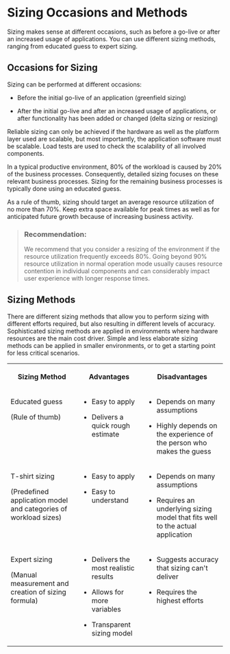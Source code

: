 <!-- loio855d691feac24999a1ffebbc42fa2d96 -->

# Sizing Occasions and Methods

Sizing makes sense at different occasions, such as before a go-live or after an increased usage of applications. You can use different sizing methods, ranging from educated guess to expert sizing.



<a name="loio855d691feac24999a1ffebbc42fa2d96__section_q4k_22t_tqb"/>

## Occasions for Sizing

Sizing can be performed at different occasions:

-   Before the initial go-live of an application \(greenfield sizing\)

-   After the initial go-live and after an increased usage of applications, or after functionality has been added or changed \(delta sizing or resizing\)


Reliable sizing can only be achieved if the hardware as well as the platform layer used are scalable, but most importantly, the application software must be scalable. Load tests are used to check the scalability of all involved components.

In a typical productive environment, 80% of the workload is caused by 20% of the business processes. Consequently, detailed sizing focuses on these relevant business processes. Sizing for the remaining business processes is typically done using an educated guess.

As a rule of thumb, sizing should target an average resource utilization of no more than 70%. Keep extra space available for peak times as well as for anticipated future growth because of increasing business activity.

> ### Recommendation:  
> We recommend that you consider a resizing of the environment if the resource utilization frequently exceeds 80%. Going beyond 90% resource utilization in normal operation mode usually causes resource contention in individual components and can considerably impact user experience with longer response times.



<a name="loio855d691feac24999a1ffebbc42fa2d96__section_g12_gts_tqb"/>

## Sizing Methods

There are different sizing methods that allow you to perform sizing with different efforts required, but also resulting in different levels of accuracy. Sophisticated sizing methods are applied in environments where hardware resources are the main cost driver. Simple and less elaborate sizing methods can be applied in smaller environments, or to get a starting point for less critical scenarios.


<table>
<tr>
<th valign="top">

Sizing Method



</th>
<th valign="top">

Advantages



</th>
<th valign="top">

Disadvantages



</th>
</tr>
<tr>
<td valign="top">

Educated guess

\(Rule of thumb\)



</td>
<td valign="top">

-   Easy to apply

-   Delivers a quick rough estimate




</td>
<td valign="top">

-   Depends on many assumptions

-   Highly depends on the experience of the person who makes the guess




</td>
</tr>
<tr>
<td valign="top">

T-shirt sizing

\(Predefined application model and categories of workload sizes\)



</td>
<td valign="top">

-   Easy to apply

-   Easy to understand




</td>
<td valign="top">

-   Depends on many assumptions

-   Requires an underlying sizing model that fits well to the actual application




</td>
</tr>
<tr>
<td valign="top">

Expert sizing

\(Manual measurement and creation of sizing formula\)



</td>
<td valign="top">

-   Delivers the most realistic results

-   Allows for more variables

-   Transparent sizing model




</td>
<td valign="top">

-   Suggests accuracy that sizing can't deliver

-   Requires the highest efforts




</td>
</tr>
</table>

